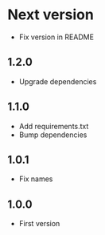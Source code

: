 # Next version
+ Fix version in README

## 1.2.0
+ Upgrade dependencies

## 1.1.0
+ Add requirements.txt
+ Bump dependencies

## 1.0.1
+ Fix names

## 1.0.0
+ First version